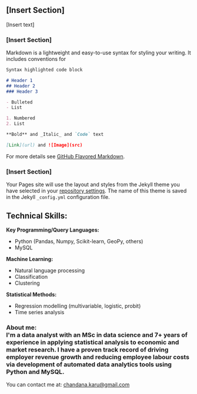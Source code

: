 ## [Insert Section]

[Insert text]

### [Insert Section]

Markdown is a lightweight and easy-to-use syntax for styling your writing. It includes conventions for

```markdown
Syntax highlighted code block

# Header 1
## Header 2
### Header 3

- Bulleted
- List

1. Numbered
2. List

**Bold** and _Italic_ and `Code` text

[Link](url) and ![Image](src)
```

For more details see [GitHub Flavored Markdown](https://guides.github.com/features/mastering-markdown/).

### [Insert Section]

Your Pages site will use the layout and styles from the Jekyll theme you have selected in your [repository settings](https://github.com/chandana-karunaratne/chandana-karunaratne.github.io/settings). The name of this theme is saved in the Jekyll `_config.yml` configuration file.

## Technical Skills:

**Key Programming/Query Languages:** 
* Python (Pandas, Numpy, Scikit-learn, GeoPy, others)
* MySQL

**Machine Learning:** 
* Natural language processing
* Classification
* Clustering

**Statistical Methods:** 
* Regression modelling (multivariable, logistic, probit) 
* Time series analysis

### About me: <br> I'm a data analyst with an MSc in data science and 7+ years of experience in applying statistical analysis to economic and market research. I have a proven track record of driving employer revenue growth and reducing employee labour costs via development of automated data analytics tools using Python and MySQL.

You can contact me at: [chandana.karu@gmail.com](mailto:chandana.karu@gmail.com)
